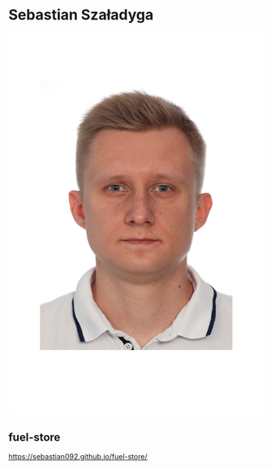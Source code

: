 # Sebastian Szaładyga
![Sebastian Szaładyga](images\Sebastian.jpg)
## fuel-store

https://sebastian092.github.io/fuel-store/
